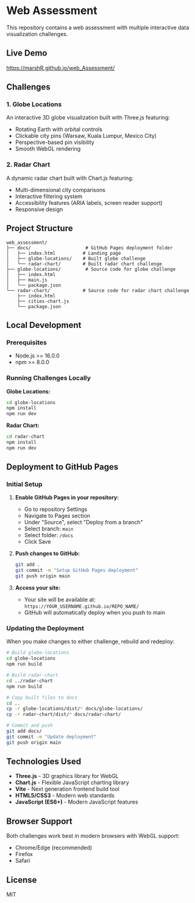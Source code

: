 # Web Assessment

This repository contains a web assessment with multiple interactive data visualization challenges.

## Live Demo

https://marshR.github.io/web_Assessment/

## Challenges

### 1. Globe Locations
An interactive 3D globe visualization built with Three.js featuring:
- Rotating Earth with orbital controls
- Clickable city pins (Warsaw, Kuala Lumpur, Mexico City)
- Perspective-based pin visibility
- Smooth WebGL rendering

### 2. Radar Chart
A dynamic radar chart built with Chart.js featuring:
- Multi-dimensional city comparisons
- Interactive filtering system
- Accessibility features (ARIA labels, screen reader support)
- Responsive design

## Project Structure

```
web_assessment/
├── docs/                    # GitHub Pages deployment folder
│   ├── index.html          # Landing page
│   ├── globe-locations/    # Built globe challenge
│   └── radar-chart/        # Built radar chart challenge
├── globe-locations/         # Source code for globe challenge
│   ├── index.html
│   ├── main.js
│   └── package.json
└── radar-chart/            # Source code for radar chart challenge
    ├── index.html
    ├── cities-chart.js
    └── package.json
```

## Local Development

### Prerequisites
- Node.js >= 16.0.0
- npm >= 8.0.0

### Running Challenges Locally

**Globe Locations:**
```bash
cd globe-locations
npm install
npm run dev
```

**Radar Chart:**
```bash
cd radar-chart
npm install
npm run dev
```

## Deployment to GitHub Pages

### Initial Setup

1. **Enable GitHub Pages in your repository:**
   - Go to repository Settings
   - Navigate to Pages section
   - Under "Source", select "Deploy from a branch"
   - Select branch: `main`
   - Select folder: `/docs`
   - Click Save

2. **Push changes to GitHub:**
   ```bash
   git add .
   git commit -m "Setup GitHub Pages deployment"
   git push origin main
   ```

3. **Access your site:**
   - Your site will be available at: `https://YOUR_USERNAME.github.io/REPO_NAME/`
   - GitHub will automatically deploy when you push to main

### Updating the Deployment

When you make changes to either challenge, rebuild and redeploy:

```bash
# Build globe-locations
cd globe-locations
npm run build

# Build radar-chart
cd ../radar-chart
npm run build

# Copy built files to docs
cd ..
cp -r globe-locations/dist/* docs/globe-locations/
cp -r radar-chart/dist/* docs/radar-chart/

# Commit and push
git add docs/
git commit -m "Update deployment"
git push origin main
```

## Technologies Used

- **Three.js** - 3D graphics library for WebGL
- **Chart.js** - Flexible JavaScript charting library
- **Vite** - Next generation frontend build tool
- **HTML5/CSS3** - Modern web standards
- **JavaScript (ES6+)** - Modern JavaScript features

## Browser Support

Both challenges work best in modern browsers with WebGL support:
- Chrome/Edge (recommended)
- Firefox
- Safari

## License

MIT
